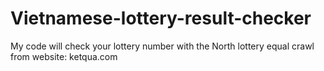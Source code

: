 # Vietnamese-lottery-result-checker
My code will check your lottery number with the North lottery equal 
crawl from website: ketqua.com
